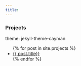 ```yaml
---
title:
---
```

### Projects
theme: jekyll-theme-cayman
<ul class="well lead list-unstyled">
{% for post in site.projects %}
  <li>
    <a href="{{ post.url }}">{{ post.title}}</a>
  </li>
{% endfor %}
</ul>
